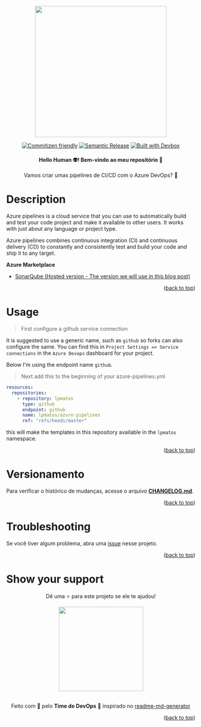 <!-- BEGIN_DOCS -->
<div align="center">

<a name="readme-top"></a>

<img src="https://github.com/lpsm-dev/lpsm-dev/blob/c0a3ab229fd29a76e169dbe846412b5132af63b5/.github/assets/azure-pipelines.png" width="350"/>

[![Commitizen friendly](https://img.shields.io/badge/commitizen-friendly-brightgreen.svg)](https://www.conventionalcommits.org/en/v1.0.0/)
[![Semantic Release](https://img.shields.io/badge/%20%20%F0%9F%93%A6%F0%9F%9A%80-semantic--release-e10079.svg)](https://semantic-release.gitbook.io/semantic-release/usage/configuration)
[![Built with Devbox](https://jetpack.io/img/devbox/shield_galaxy.svg)](https://jetpack.io/devbox/docs/contributor-quickstart/)

#### Hello Human 👽! Bem-vindo ao meu repositório 👋

Vamos criar umas pipelines de CI/CD com o Azure DevOps? 🚀

</div>

# Description

Azure pipelines is a cloud service that you can use to automatically build and test your code project and make it available to other users. It works with just about any language or project type.

Azure pipelines combines continuous integration (CI) and continuous delivery (CD) to constantly and consistently test and build your code and ship it to any target.

**Azure Marketplace**

- [SonarQube (Hosted version - The version we will use in this blog post)](https://marketplace.visualstudio.com/items?itemName=SonarSource.sonarqube)

<p align="right">(<a href="#readme-top">back to top</a>)</p>

# Usage

> First configure a github service connection

It is suggested to use a generic name, such as `github` so forks can also configure the same. You can find this in `Project Settings => Service connections` in the `Azure Devops` dashboard for your project.

Below I'm using the endpoint name `github`.

> Next add this to the beginning of your azure-pipelines.yml

```yml
resources:
  repositories:
    - repository: lpmatos
      type: github
      endpoint: github
      name: lpmatos/azure-pipelines
      ref: "refs/heads/master"
```

this will make the templates in this repository available in the `lpmatos` namespace.

<p align="right">(<a href="#readme-top">back to top</a>)</p>

# Versionamento

Para verificar o histórico de mudanças, acesse o arquivo [**CHANGELOG.md**](CHANGELOG.md).

<p align="right">(<a href="#readme-top">back to top</a>)</p>

# Troubleshooting

Se você tiver algum problema, abra uma [issue](https://github.com/lpsm-dev/dotfiles/issues/new/choose) nesse projeto.

<p align="right">(<a href="#readme-top">back to top</a>)</p>

# Show your support

<div align="center">

Dê uma ⭐️ para este projeto se ele te ajudou!

<img src="https://github.com/lpsm-dev/lpsm-dev/blob/0062b174ec9877e6dfc78817f314b4a0690f63ff/.github/assets/yoda.gif" width="225"/>

<br>
<br>

Feito com 💜 pelo **Time de DevOps** :wave: inspirado no [readme-md-generator](https://github.com/kefranabg/readme-md-generator)

</div>

<p align="right">(<a href="#readme-top">back to top</a>)</p>
<!-- END_DOCS -->
